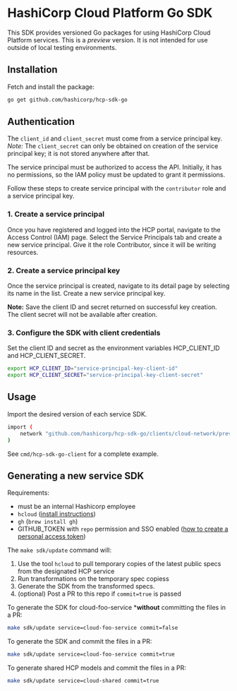 # HashiCorp Cloud Platform Go SDK

This SDK provides versioned Go packages for using HashiCorp Cloud Platform services. This is a *preview* version. It is not intended for use outside of local testing environments.

## Installation

Fetch and install the package:

```bash
go get github.com/hashicorp/hcp-sdk-go
```

## Authentication

The `client_id` and `client_secret` must come from a service principal key. *Note:* The `client_secret` can only be obtained on creation of the service principal key; it is not stored anywhere after that.

The service principal must be authorized to access the API. Initially, it has no permissions, so the IAM policy must be updated to grant it permissions.

Follow these steps to create service principal with the `contributor` role and a service principal key.

### 1. Create a service principal

Once you have registered and logged into the HCP portal, navigate to the Access Control (IAM) page. Select the Service Principals tab and create a new service principal. Give it the role Contributor, since it will be writing resources.

### 2. Create a service principal key

Once the service principal is created, navigate to its detail page by selecting its name in the list. Create a new service principal key.

**Note:** Save the client ID and secret returned on successful key creation. The client secret will not be available after creation.

### 3. Configure the SDK with client credentials

Set the client ID and secret as the environment variables HCP_CLIENT_ID and HCP_CLIENT_SECRET.

```bash
export HCP_CLIENT_ID="service-principal-key-client-id"
export HCP_CLIENT_SECRET="service-principal-key-client-secret"
```

## Usage

Import the desired version of each service SDK.

```bash
import (
    network "github.com/hashicorp/hcp-sdk-go/clients/cloud-network/preview/2020-09-07/client/network_service"
)
```

See `cmd/hcp-sdk-go-client` for a complete example.

## Generating a new service SDK

Requirements:

- must be an internal Hashicorp employee
- `hcloud` ([install instructions](https://github.com/hashicorp/hcloud#installation))
- `gh` (`brew install gh`)
- GITHUB_TOKEN with `repo` permission and SSO enabled ([how to create a personal access token](https://docs.github.com/en/github/authenticating-to-github/keeping-your-account-and-data-secure/creating-a-personal-access-token))

The `make sdk/update` command will:

1. Use the tool `hcloud` to pull temporary copies of the latest public specs from the designated HCP service
2. Run transformations on the temporary spec copiess
3. Generate the SDK from the transformed specs.
4. (optional) Post a PR to this repo if `commit=true` is passed

To generate the SDK for cloud-foo-service ***without** committing the files in a PR:

```bash
make sdk/update service=cloud-foo-service commit=false
```

To generate the SDK and commit the files in a PR:

```bash
make sdk/update service=cloud-foo-service commit=true
```

To generate shared HCP models and commit the files in a PR:

```bash
make sdk/update service=cloud-shared commit=true
```
